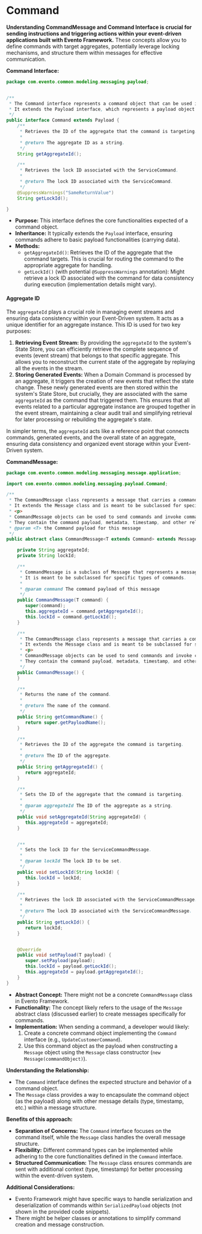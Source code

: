 # Command

**Understanding CommandMessage and Command Interface is crucial for sending instructions and triggering actions within your event-driven applications built with Evento Framework.** These concepts allow you to define commands with target aggregates, potentially leverage locking mechanisms, and structure them within messages for effective communication.

**Command Interface:**

```java
package com.evento.common.modeling.messaging.payload;


/**
 * The Command interface represents a command object that can be used in a software system.
 * It extends the Payload interface, which represents a payload object that can be used in a software system.
 */
public interface Command extends Payload {
    /**
     * Retrieves the ID of the aggregate that the command is targeting.
     *
     * @return The aggregate ID as a string.
     */
    String getAggregateId();

    /**
     * Retrieves the lock ID associated with the ServiceCommand.
     *
     * @return The lock ID associated with the ServiceCommand.
     */
    @SuppressWarnings("SameReturnValue")
    String getLockId();

}
```

* **Purpose:** This interface defines the core functionalities expected of a command object.
* **Inheritance:** It typically extends the `Payload` interface, ensuring commands adhere to basic payload functionalities (carrying data).
* **Methods:**
  * `getAggregateId()`: Retrieves the ID of the aggregate that the command targets. This is crucial for routing the command to the appropriate aggregate for handling.
  * `getLockId()` (with potential `@SuppressWarnings` annotation): Might retrieve a lock ID associated with the command for data consistency during execution (implementation details might vary).

#### Aggregate ID

The `aggregateId` plays a crucial role in managing event streams and ensuring data consistency within your Event-Driven system. It acts as a unique identifier for an aggregate instance. This ID is used for two key purposes:

1. **Retrieving Event Stream:** By providing the `aggregateId` to the system's State Store, you can efficiently retrieve the complete sequence of events (event stream) that belongs to that specific aggregate. This allows you to reconstruct the current state of the aggregate by replaying all the events in the stream.
2. **Storing Generated Events:** When a Domain Command is processed by an aggregate, it triggers the creation of new events that reflect the state change. These newly generated events are then stored within the system's State Store, but crucially, they are associated with the same `aggregateId` as the command that triggered them. This ensures that all events related to a particular aggregate instance are grouped together in the event stream, maintaining a clear audit trail and simplifying retrieval for later processing or rebuilding the aggregate's state.

In simpler terms, the `aggregateId` acts like a reference point that connects commands, generated events, and the overall state of an aggregate, ensuring data consistency and organized event storage within your Event-Driven system.

**CommandMessage:**

```java
package com.evento.common.modeling.messaging.message.application;

import com.evento.common.modeling.messaging.payload.Command;

/**
 * The CommandMessage class represents a message that carries a command payload.
 * It extends the Message class and is meant to be subclassed for specific types of commands.
 * <p>
 * CommandMessage objects can be used to send commands and invoke command handler methods.
 * They contain the command payload, metadata, timestamp, and other related information.
 * @param <T> the Command payload for this message
 */
public abstract class CommandMessage<T extends Command> extends Message<T> {

    private String aggregateId;
    private String lockId;

    /**
     * CommandMessage is a subclass of Message that represents a message carrying a command payload.
     * It is meant to be subclassed for specific types of commands.
     *
     * @param command The command payload of this message
     */
    public CommandMessage(T command) {
       super(command);
       this.aggregateId = command.getAggregateId();
       this.lockId = command.getLockId();
    }

    /**
     * The CommandMessage class represents a message that carries a command payload.
     * It extends the Message class and is meant to be subclassed for specific types of commands.
     * <p>
     * CommandMessage objects can be used to send commands and invoke command handler methods.
     * They contain the command payload, metadata, timestamp, and other related information.
     */
    public CommandMessage() {
    }

    /**
     * Returns the name of the command.
     *
     * @return The name of the command.
     */
    public String getCommandName() {
       return super.getPayloadName();
    }

    /**
     * Retrieves the ID of the aggregate the command is targeting.
     *
     * @return The ID of the aggregate.
     */
    public String getAggregateId() {
       return aggregateId;
    }

    /**
     * Sets the ID of the aggregate that the command is targeting.
     *
     * @param aggregateId The ID of the aggregate as a string.
     */
    public void setAggregateId(String aggregateId) {
       this.aggregateId = aggregateId;
    }


    /**
     * Sets the lock ID for the ServiceCommandMessage.
     *
     * @param lockId The lock ID to be set.
     */
    public void setLockId(String lockId) {
       this.lockId = lockId;
    }

    /**
     * Retrieves the lock ID associated with the ServiceCommandMessage.
     *
     * @return The lock ID associated with the ServiceCommandMessage.
     */
    public String getLockId() {
       return lockId;
    }


    @Override
    public void setPayload(T payload) {
       super.setPayload(payload);
       this.lockId = payload.getLockId();
       this.aggregateId = payload.getAggregateId();
    }
}
```

* **Abstract Concept:** There might not be a concrete `CommandMessage` class in Evento Framework.
* **Functionality:** The concept likely refers to the usage of the `Message` abstract class (discussed earlier) to create messages specifically for commands.
* **Implementation:** When sending a command, a developer would likely:
  1. Create a concrete command object implementing the `Command` interface (e.g., `UpdateCustomerCommand`).
  2. Use this command object as the payload when constructing a `Message` object using the `Message` class constructor (`new Message(commandObject)`).

**Understanding the Relationship:**

* The `Command` interface defines the expected structure and behavior of a command object.
* The `Message` class provides a way to encapsulate the command object (as the payload) along with other message details (type, timestamp, etc.) within a message structure.

**Benefits of this approach:**

* **Separation of Concerns:** The `Command` interface focuses on the command itself, while the `Message` class handles the overall message structure.
* **Flexibility:** Different command types can be implemented while adhering to the core functionalities defined in the `Command` interface.
* **Structured Communication:** The `Message` class ensures commands are sent with additional context (type, timestamp) for better processing within the event-driven system.

**Additional Considerations:**

* Evento Framework might have specific ways to handle serialization and deserialization of commands within `SerializedPayload` objects (not shown in the provided code snippets).
* There might be helper classes or annotations to simplify command creation and message construction.
